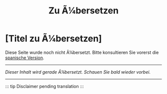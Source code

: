 ﻿---
title: [Zu Ã¼bersetzen]
---

<!-- TODO: translation missing - German version -->

# [Titel zu Ã¼bersetzen]

Diese Seite wurde noch nicht Ã¼bersetzt. Bitte konsultieren Sie vorerst die [spanische Version](/es/mitos-generales-4).

---

*Dieser Inhalt wird gerade Ã¼bersetzt. Schauen Sie bald wieder vorbei.*

---

::: tip
Disclaimer pending translation
:::
